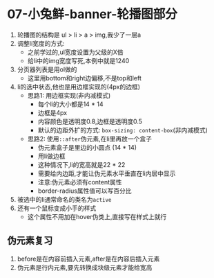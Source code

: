 # 07-小兔鲜-banner-轮播图部分

1. 轮播图的结构是 ul > li > a > img,我少了一层a
2. 调整li宽度的方式:
    - 之前学过的,ul宽度设置为父级的X倍
    - 给li中的img宽度写死,本例中就是1240
3. 分页器列表是用ol做的
    - 这里用bottom和right边偏移,不是top和left
4. li的选中状态,他也是用边框实现的(4px的边框)
    - 思路1: 用边框实现(非内减模式)
      - 每个li的大小都是14 * 14
      - 边框是4px
      - 内容颜色是透明度0.8,边框是透明度0.5
      - 默认的边距外扩的方式: `box-sizing: content-box`(非内减模式)
    - 思路2: 使用`::after`伪元素,在li里再放一个盒子
      - 伪元素盒子是里边的小圆点 (14 * 14)
      - 用li做边框
      - 这种情况下,li的宽高就是22 * 22
      - 需要给内边距,才能让伪元素水平垂直在li内居中显示
      - 注意:伪元素必须有content属性
      - border-radius属性值可以写百分比
5. 被选中的li通常命名的类名为`active`
6. 还有一个鼠标变成小手的样式
   - 这个属性不用加在hover伪类上,直接写在样式上就行

## 伪元素复习

1. before是在内容前插入元素,after是在内容后插入元素
2. 伪元素是行内元素,要先转换成块级元素才能给宽高